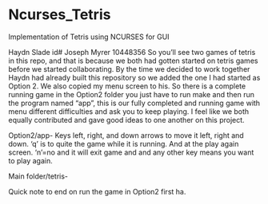 Ncurses_Tetris
==============

Implementation of Tetris using NCURSES for GUI

Haydn Slade id#
Joseph Myrer 10448356
So you’ll see two games of tetris in this repo, and that is because we both
 had gotten started on tetris games before we started collaborating. By the 
time we decided to work together Haydn had already built this repository so
 we added the one I had started as Option 2. We also copied my menu screen
 to his. So there is a complete running game in the Option2 folder you just
 have to run make and then run the program named “app”, this is our fully
 completed and running game with menu different difficulties and ask you to keep playing. I feel like we both equally contributed and gave good ideas to
 one another on this project.

Option2/app- Keys left, right, and down arrows to move it left, right and down. 
‘q’ is to quite the game while it is running. And at the play again screen.
 ‘n’=no and it will exit game and and any other key means you want to play again. 

Main folder/tetris-

Quick note to end on run the game in Option2 first ha.

